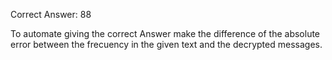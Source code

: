 Correct Answer: 88

To automate giving the correct Answer make the difference of the absolute error between the frecuency in the given text and the decrypted messages.